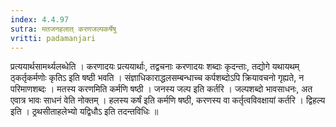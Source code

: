 ```yaml
---
index: 4.4.97
sutra: मतजनहलात्‌ करणजल्पकर्षेषु
vritti: padamanjari
---
```


 प्रत्ययार्थसामर्थ्यलब्धेति । करणादयः प्रत्ययार्थाः, तद्वचनाः करणादयः शब्दाः कृदन्ताः, तद्योगे यथायथम् ठ्कर्तृकर्मणोः कृतिऽ इति षष्ठी भवति । संज्ञाधिकाराद्धलसम्बन्धाच्च कर्पशब्दोऽपि क्रियावचनो गृह्यते, न परिमाणशब्दः । मतस्य करणमिति कर्मणि षष्ठी । जनस्य जल्प इति कर्तरि । जल्पशब्दो भावसाधनः, अत एवात्र भावः साधनं वेति नोक्तम् । हलस्य कर्षं इति कर्मणि षष्ठी, करणस्य वा कर्तृत्वविवक्षायां कर्तरि । द्विहल्य इति । ठ्रथसीताहलेभ्यो यद्विधौऽ इति तदन्तविधिः ॥